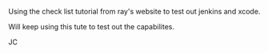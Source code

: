 Using the check list tutorial from ray's website to test out jenkins and xcode.

Will keep using this tute to test out the capabilites.

JC
